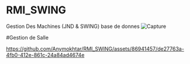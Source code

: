 # RMI_SWING
Gestion Des Machines (JND &amp; SWING)
base de donnes
![Capture](https://github.com/Anymokhtar/RMI_SWING/assets/86941457/b77fed65-2b8c-4b9f-a579-3d4bd9516a75)

#Gestion de Salle


https://github.com/Anymokhtar/RMI_SWING/assets/86941457/de27763a-4fb0-412e-861c-24a84ad4674e

